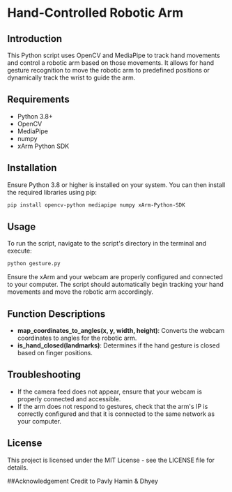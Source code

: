 
# Hand-Controlled Robotic Arm 

## Introduction
This Python script uses OpenCV and MediaPipe to track hand movements and control a robotic arm based on those movements. It allows for hand gesture recognition to move the robotic arm to predefined positions or dynamically track the wrist to guide the arm.

## Requirements
- Python 3.8+
- OpenCV
- MediaPipe
- numpy
- xArm Python SDK

## Installation
Ensure Python 3.8 or higher is installed on your system. You can then install the required libraries using pip:
```bash
pip install opencv-python mediapipe numpy xArm-Python-SDK
```

## Usage
To run the script, navigate to the script's directory in the terminal and execute:
```bash
python gesture.py
```
Ensure the xArm and your webcam are properly configured and connected to your computer. The script should automatically begin tracking your hand movements and move the robotic arm accordingly.

## Function Descriptions
- **map_coordinates_to_angles(x, y, width, height)**: Converts the webcam coordinates to angles for the robotic arm.
- **is_hand_closed(landmarks)**: Determines if the hand gesture is closed based on finger positions.

## Troubleshooting
- If the camera feed does not appear, ensure that your webcam is properly connected and accessible.
- If the arm does not respond to gestures, check that the arm's IP is correctly configured and that it is connected to the same network as your computer.

## License
This project is licensed under the MIT License - see the LICENSE file for details.

##Acknowledgement
Credit to Pavly Hamin & Dhyey
